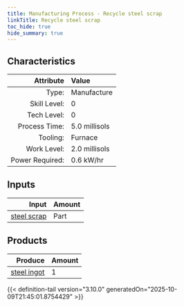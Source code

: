 ```yaml
---
title: Manufacturing Process - Recycle steel scrap
linkTitle: Recycle steel scrap
toc_hide: true
hide_summary: true
---
```

<!-- This is generated by the MarsSim HelpGenertor, do not edit. -->


## Characteristics

| Attribute      | Value |
|--------:|:------|
|Type:|Manufacture|
|Skill Level:|0|
|Tech Level:|0|
|Process Time:|5.0 millisols|
|Tooling:|Furnace|
|Work Level:|2.0 millisols|
|Power Required:|0.6 kW/hr|

## Inputs

| Input      | Amount |
|--------:|:------|
|[steel scrap](/docs/definitions/part/steel-scrap)|Part|5|

## Products


| Produce      | Amount |
|--------:|:------|
|[steel ingot](/docs/definitions/part/steel-ingot)|1|



{{< definition-tail version="3.10.0" generatedOn="2025-10-09T21:45:01.8754429" >}}



